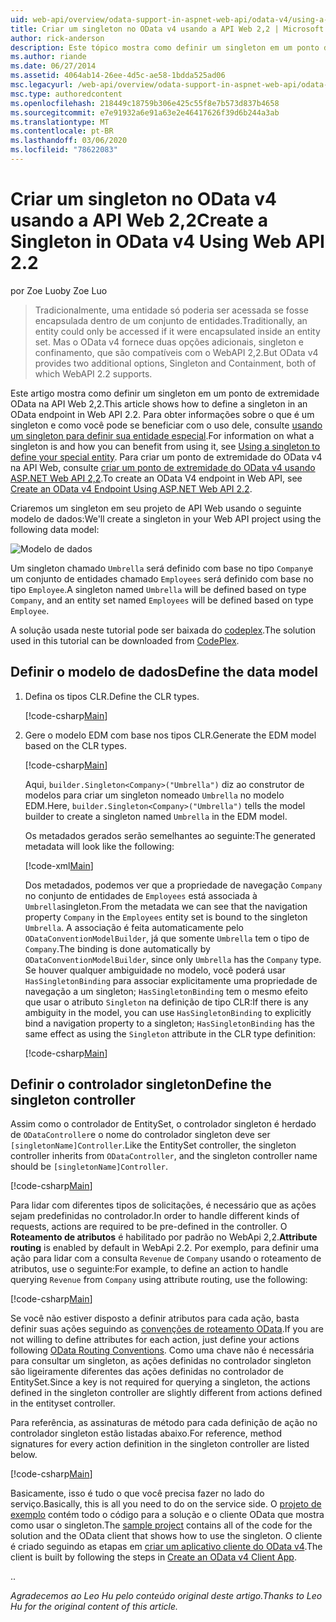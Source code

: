 ```yaml
---
uid: web-api/overview/odata-support-in-aspnet-web-api/odata-v4/using-a-singleton-in-an-odata-endpoint-in-web-api-22
title: Criar um singleton no OData v4 usando a API Web 2,2 | Microsoft Docs
author: rick-anderson
description: Este tópico mostra como definir um singleton em um ponto de extremidade OData na API Web 2,2.
ms.author: riande
ms.date: 06/27/2014
ms.assetid: 4064ab14-26ee-4d5c-ae58-1bdda525ad06
msc.legacyurl: /web-api/overview/odata-support-in-aspnet-web-api/odata-v4/using-a-singleton-in-an-odata-endpoint-in-web-api-22
msc.type: authoredcontent
ms.openlocfilehash: 218449c18759b306e425c55f8e7b573d837b4658
ms.sourcegitcommit: e7e91932a6e91a63e2e46417626f39d6b244a3ab
ms.translationtype: MT
ms.contentlocale: pt-BR
ms.lasthandoff: 03/06/2020
ms.locfileid: "78622083"
---
```

# <a name="create-a-singleton-in-odata-v4-using-web-api-22"></a><span data-ttu-id="32c5d-103">Criar um singleton no OData v4 usando a API Web 2,2</span><span class="sxs-lookup"><span data-stu-id="32c5d-103">Create a Singleton in OData v4 Using Web API 2.2</span></span>

<span data-ttu-id="32c5d-104">por Zoe Luo</span><span class="sxs-lookup"><span data-stu-id="32c5d-104">by Zoe Luo</span></span>

> <span data-ttu-id="32c5d-105">Tradicionalmente, uma entidade só poderia ser acessada se fosse encapsulada dentro de um conjunto de entidades.</span><span class="sxs-lookup"><span data-stu-id="32c5d-105">Traditionally, an entity could only be accessed if it were encapsulated inside an entity set.</span></span> <span data-ttu-id="32c5d-106">Mas o OData v4 fornece duas opções adicionais, singleton e confinamento, que são compatíveis com o WebAPI 2,2.</span><span class="sxs-lookup"><span data-stu-id="32c5d-106">But OData v4 provides two additional options, Singleton and Containment, both of which WebAPI 2.2 supports.</span></span>

<span data-ttu-id="32c5d-107">Este artigo mostra como definir um singleton em um ponto de extremidade OData na API Web 2,2.</span><span class="sxs-lookup"><span data-stu-id="32c5d-107">This article shows how to define a singleton in an OData endpoint in Web API 2.2.</span></span> <span data-ttu-id="32c5d-108">Para obter informações sobre o que é um singleton e como você pode se beneficiar com o uso dele, consulte [usando um singleton para definir sua entidade especial](https://blogs.msdn.com/b/odatateam/archive/2014/03/05/use-singleton-to-define-your-special-entity.aspx).</span><span class="sxs-lookup"><span data-stu-id="32c5d-108">For information on what a singleton is and how you can benefit from using it, see [Using a singleton to define your special entity](https://blogs.msdn.com/b/odatateam/archive/2014/03/05/use-singleton-to-define-your-special-entity.aspx).</span></span> <span data-ttu-id="32c5d-109">Para criar um ponto de extremidade do OData v4 na API Web, consulte [criar um ponto de extremidade do OData v4 usando ASP.NET Web API 2,2](create-an-odata-v4-endpoint.md).</span><span class="sxs-lookup"><span data-stu-id="32c5d-109">To create an OData V4 endpoint in Web API, see [Create an OData v4 Endpoint Using ASP.NET Web API 2.2](create-an-odata-v4-endpoint.md).</span></span> 

<span data-ttu-id="32c5d-110">Criaremos um singleton em seu projeto de API Web usando o seguinte modelo de dados:</span><span class="sxs-lookup"><span data-stu-id="32c5d-110">We'll create a singleton in your Web API project using the following data model:</span></span>

![Modelo de dados](using-a-singleton-in-an-odata-endpoint-in-web-api-22/_static/image1.png)

<span data-ttu-id="32c5d-112">Um singleton chamado `Umbrella` será definido com base no tipo `Company`e um conjunto de entidades chamado `Employees` será definido com base no tipo `Employee`.</span><span class="sxs-lookup"><span data-stu-id="32c5d-112">A singleton named `Umbrella` will be defined based on type `Company`, and an entity set named `Employees` will be defined based on type `Employee`.</span></span>

<span data-ttu-id="32c5d-113">A solução usada neste tutorial pode ser baixada do [codeplex](http://aspnet.codeplex.com/sourcecontrol/latest#Samples/WebApi/OData/v4/ODataSingletonSample/).</span><span class="sxs-lookup"><span data-stu-id="32c5d-113">The solution used in this tutorial can be downloaded from [CodePlex](http://aspnet.codeplex.com/sourcecontrol/latest#Samples/WebApi/OData/v4/ODataSingletonSample/).</span></span>

## <a name="define-the-data-model"></a><span data-ttu-id="32c5d-114">Definir o modelo de dados</span><span class="sxs-lookup"><span data-stu-id="32c5d-114">Define the data model</span></span>

1. <span data-ttu-id="32c5d-115">Defina os tipos CLR.</span><span class="sxs-lookup"><span data-stu-id="32c5d-115">Define the CLR types.</span></span>

    [!code-csharp[Main](using-a-singleton-in-an-odata-endpoint-in-web-api-22/samples/sample1.cs)]
2. <span data-ttu-id="32c5d-116">Gere o modelo EDM com base nos tipos CLR.</span><span class="sxs-lookup"><span data-stu-id="32c5d-116">Generate the EDM model based on the CLR types.</span></span>

    [!code-csharp[Main](using-a-singleton-in-an-odata-endpoint-in-web-api-22/samples/sample2.cs)]

    <span data-ttu-id="32c5d-117">Aqui, `builder.Singleton<Company>("Umbrella")` diz ao construtor de modelos para criar um singleton nomeado `Umbrella` no modelo EDM.</span><span class="sxs-lookup"><span data-stu-id="32c5d-117">Here, `builder.Singleton<Company>("Umbrella")` tells the model builder to create a singleton named `Umbrella` in the EDM model.</span></span>

    <span data-ttu-id="32c5d-118">Os metadados gerados serão semelhantes ao seguinte:</span><span class="sxs-lookup"><span data-stu-id="32c5d-118">The generated metadata will look like the following:</span></span>

    [!code-xml[Main](using-a-singleton-in-an-odata-endpoint-in-web-api-22/samples/sample3.xml)]

    <span data-ttu-id="32c5d-119">Dos metadados, podemos ver que a propriedade de navegação `Company` no conjunto de entidades de `Employees` está associada à `Umbrella`singleton.</span><span class="sxs-lookup"><span data-stu-id="32c5d-119">From the metadata we can see that the navigation property `Company` in the `Employees` entity set is bound to the singleton `Umbrella`.</span></span> <span data-ttu-id="32c5d-120">A associação é feita automaticamente pelo `ODataConventionModelBuilder`, já que somente `Umbrella` tem o tipo de `Company`.</span><span class="sxs-lookup"><span data-stu-id="32c5d-120">The binding is done automatically by `ODataConventionModelBuilder`, since only `Umbrella` has the `Company` type.</span></span> <span data-ttu-id="32c5d-121">Se houver qualquer ambiguidade no modelo, você poderá usar `HasSingletonBinding` para associar explicitamente uma propriedade de navegação a um singleton; `HasSingletonBinding` tem o mesmo efeito que usar o atributo `Singleton` na definição de tipo CLR:</span><span class="sxs-lookup"><span data-stu-id="32c5d-121">If there is any ambiguity in the model, you can use `HasSingletonBinding` to explicitly bind a navigation property to a singleton; `HasSingletonBinding` has the same effect as using the `Singleton` attribute in the CLR type definition:</span></span>

    [!code-csharp[Main](using-a-singleton-in-an-odata-endpoint-in-web-api-22/samples/sample4.cs)]

## <a name="define-the-singleton-controller"></a><span data-ttu-id="32c5d-122">Definir o controlador singleton</span><span class="sxs-lookup"><span data-stu-id="32c5d-122">Define the singleton controller</span></span>

<span data-ttu-id="32c5d-123">Assim como o controlador de EntitySet, o controlador singleton é herdado de `ODataController`e o nome do controlador singleton deve ser `[singletonName]Controller`.</span><span class="sxs-lookup"><span data-stu-id="32c5d-123">Like the EntitySet controller, the singleton controller inherits from `ODataController`, and the singleton controller name should be `[singletonName]Controller`.</span></span>

[!code-csharp[Main](using-a-singleton-in-an-odata-endpoint-in-web-api-22/samples/sample5.cs)]

<span data-ttu-id="32c5d-124">Para lidar com diferentes tipos de solicitações, é necessário que as ações sejam predefinidas no controlador.</span><span class="sxs-lookup"><span data-stu-id="32c5d-124">In order to handle different kinds of requests, actions are required to be pre-defined in the controller.</span></span> <span data-ttu-id="32c5d-125">O **Roteamento de atributos** é habilitado por padrão no WebApi 2,2.</span><span class="sxs-lookup"><span data-stu-id="32c5d-125">**Attribute routing** is enabled by default in WebApi 2.2.</span></span> <span data-ttu-id="32c5d-126">Por exemplo, para definir uma ação para lidar com a consulta `Revenue` de `Company` usando o roteamento de atributos, use o seguinte:</span><span class="sxs-lookup"><span data-stu-id="32c5d-126">For example, to define an action to handle querying `Revenue` from `Company` using attribute routing, use the following:</span></span>

[!code-csharp[Main](using-a-singleton-in-an-odata-endpoint-in-web-api-22/samples/sample6.cs)]

<span data-ttu-id="32c5d-127">Se você não estiver disposto a definir atributos para cada ação, basta definir suas ações seguindo as [convenções de roteamento OData](../odata-routing-conventions.md).</span><span class="sxs-lookup"><span data-stu-id="32c5d-127">If you are not willing to define attributes for each action, just define your actions following [OData Routing Conventions](../odata-routing-conventions.md).</span></span> <span data-ttu-id="32c5d-128">Como uma chave não é necessária para consultar um singleton, as ações definidas no controlador singleton são ligeiramente diferentes das ações definidas no controlador de EntitySet.</span><span class="sxs-lookup"><span data-stu-id="32c5d-128">Since a key is not required for querying a singleton, the actions defined in the singleton controller are slightly different from actions defined in the entityset controller.</span></span>

<span data-ttu-id="32c5d-129">Para referência, as assinaturas de método para cada definição de ação no controlador singleton estão listadas abaixo.</span><span class="sxs-lookup"><span data-stu-id="32c5d-129">For reference, method signatures for every action definition in the singleton controller are listed below.</span></span>

[!code-csharp[Main](using-a-singleton-in-an-odata-endpoint-in-web-api-22/samples/sample7.cs)]

<span data-ttu-id="32c5d-130">Basicamente, isso é tudo o que você precisa fazer no lado do serviço.</span><span class="sxs-lookup"><span data-stu-id="32c5d-130">Basically, this is all you need to do on the service side.</span></span> <span data-ttu-id="32c5d-131">O [projeto de exemplo](http://aspnet.codeplex.com/sourcecontrol/latest#Samples/WebApi/OData/v4/ODataSingletonSample/) contém todo o código para a solução e o cliente OData que mostra como usar o singleton.</span><span class="sxs-lookup"><span data-stu-id="32c5d-131">The [sample project](http://aspnet.codeplex.com/sourcecontrol/latest#Samples/WebApi/OData/v4/ODataSingletonSample/) contains all of the code for the solution and the OData client that shows how to use the singleton.</span></span> <span data-ttu-id="32c5d-132">O cliente é criado seguindo as etapas em [criar um aplicativo cliente do OData v4](create-an-odata-v4-client-app.md).</span><span class="sxs-lookup"><span data-stu-id="32c5d-132">The client is built by following the steps in [Create an OData v4 Client App](create-an-odata-v4-client-app.md).</span></span>

<span data-ttu-id="32c5d-133">.</span><span class="sxs-lookup"><span data-stu-id="32c5d-133">.</span></span> 

<span data-ttu-id="32c5d-134">*Agradecemos ao Leo Hu pelo conteúdo original deste artigo.*</span><span class="sxs-lookup"><span data-stu-id="32c5d-134">*Thanks to Leo Hu for the original content of this article.*</span></span>
